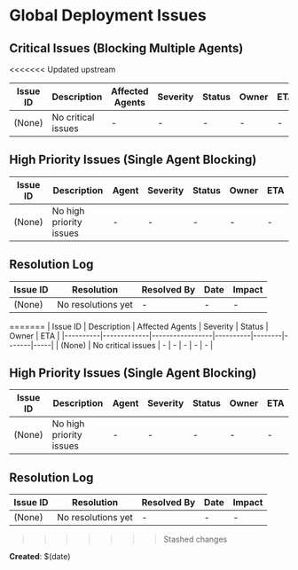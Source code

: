 # Global Deployment Issues

## Critical Issues (Blocking Multiple Agents)

<<<<<<< Updated upstream

| Issue ID | Description        | Affected Agents | Severity | Status | Owner | ETA |
| -------- | ------------------ | --------------- | -------- | ------ | ----- | --- |
| (None)   | No critical issues | -               | -        | -      | -     | -   |

## High Priority Issues (Single Agent Blocking)

| Issue ID | Description             | Agent | Severity | Status | Owner | ETA |
| -------- | ----------------------- | ----- | -------- | ------ | ----- | --- |
| (None)   | No high priority issues | -     | -        | -      | -     | -   |

## Resolution Log

| Issue ID | Resolution         | Resolved By | Date | Impact |
| -------- | ------------------ | ----------- | ---- | ------ |
| (None)   | No resolutions yet | -           | -    | -      |

=======
| Issue ID | Description | Affected Agents | Severity | Status | Owner | ETA |
|----------|-------------|-----------------|----------|--------|-------|-----|
| (None) | No critical issues | - | - | - | - | - |

## High Priority Issues (Single Agent Blocking)

| Issue ID | Description             | Agent | Severity | Status | Owner | ETA |
| -------- | ----------------------- | ----- | -------- | ------ | ----- | --- |
| (None)   | No high priority issues | -     | -        | -      | -     | -   |

## Resolution Log

| Issue ID | Resolution         | Resolved By | Date | Impact |
| -------- | ------------------ | ----------- | ---- | ------ |
| (None)   | No resolutions yet | -           | -    | -      |

> > > > > > > Stashed changes

**Created**: $(date)
